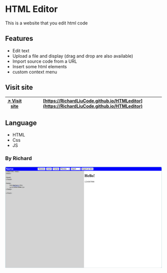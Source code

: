 # HTML Editor
This is a website that you edit html code
## Features
- Edit text
- Upload a file and display (drag and drop are also available)
- Import source code from a URL
- Insert some html elements
- custom context menu
## Visit site
| [↗️ Visit site](https://RichardLiuCode.github.io/htmleditor) | [https://RichardLiuCode.github.io/HTMLeditor](https://RichardLiuCode.github.io/HTMLeditor) |
|-|-|

## Language
- HTML 
- Css
- JS

### By Richard
![image](preview.png)

